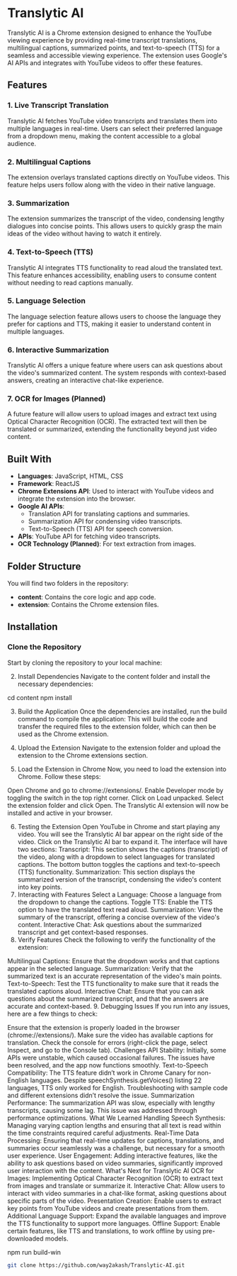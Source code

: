 # Translytic AI

Translytic AI is a Chrome extension designed to enhance the YouTube viewing experience by providing real-time transcript translations, multilingual captions, summarized points, and text-to-speech (TTS) for a seamless and accessible viewing experience. The extension uses Google's AI APIs and integrates with YouTube videos to offer these features.

## Features

### 1. **Live Transcript Translation**
Translytic AI fetches YouTube video transcripts and translates them into multiple languages in real-time. Users can select their preferred language from a dropdown menu, making the content accessible to a global audience.

### 2. **Multilingual Captions**
The extension overlays translated captions directly on YouTube videos. This feature helps users follow along with the video in their native language.

### 3. **Summarization**
The extension summarizes the transcript of the video, condensing lengthy dialogues into concise points. This allows users to quickly grasp the main ideas of the video without having to watch it entirely.

### 4. **Text-to-Speech (TTS)**
Translytic AI integrates TTS functionality to read aloud the translated text. This feature enhances accessibility, enabling users to consume content without needing to read captions manually.

### 5. **Language Selection**
The language selection feature allows users to choose the language they prefer for captions and TTS, making it easier to understand content in multiple languages.

### 6. **Interactive Summarization**
Translytic AI offers a unique feature where users can ask questions about the video's summarized content. The system responds with context-based answers, creating an interactive chat-like experience.

### 7. **OCR for Images (Planned)**
A future feature will allow users to upload images and extract text using Optical Character Recognition (OCR). The extracted text will then be translated or summarized, extending the functionality beyond just video content.

## Built With

- **Languages**: JavaScript, HTML, CSS
- **Framework**: ReactJS
- **Chrome Extensions API**: Used to interact with YouTube videos and integrate the extension into the browser.
- **Google AI APIs**: 
  - Translation API for translating captions and summaries.
  - Summarization API for condensing video transcripts.
  - Text-to-Speech (TTS) API for speech conversion.
- **APIs**: YouTube API for fetching video transcripts.
- **OCR Technology (Planned)**: For text extraction from images.

## Folder Structure

You will find two folders in the repository:

- **content**: Contains the core logic and app code.
- **extension**: Contains the Chrome extension files.

## Installation

### Clone the Repository

Start by cloning the repository to your local machine:

2. Install Dependencies
Navigate to the content folder and install the necessary dependencies:


cd content
npm install

3. Build the Application
Once the dependencies are installed, run the build command to compile the application:
This will build the code and transfer the required files to the extension folder, which can then be used as the Chrome extension.

4. Upload the Extension
Navigate to the extension folder and upload the extension to the Chrome extensions section.

5. Load the Extension in Chrome
Now, you need to load the extension into Chrome. Follow these steps:

Open Chrome and go to chrome://extensions/.
Enable Developer mode by toggling the switch in the top right corner.
Click on Load unpacked.
Select the extension folder and click Open.
The Translytic AI extension will now be installed and active in your browser.

6. Testing the Extension
Open YouTube in Chrome and start playing any video.
You will see the Translytic AI bar appear on the right side of the video.
Click on the Translytic AI bar to expand it. The interface will have two sections:
Transcript: This section shows the captions (transcript) of the video, along with a dropdown to select languages for translated captions.
The bottom button toggles the captions and text-to-speech (TTS) functionality.
Summarization: This section displays the summarized version of the transcript, condensing the video's content into key points.
7. Interacting with Features
Select a Language: Choose a language from the dropdown to change the captions.
Toggle TTS: Enable the TTS option to have the translated text read aloud.
Summarization: View the summary of the transcript, offering a concise overview of the video's content.
Interactive Chat: Ask questions about the summarized transcript and get context-based responses.
8. Verify Features
Check the following to verify the functionality of the extension:

Multilingual Captions: Ensure that the dropdown works and that captions appear in the selected language.
Summarization: Verify that the summarized text is an accurate representation of the video's main points.
Text-to-Speech: Test the TTS functionality to make sure that it reads the translated captions aloud.
Interactive Chat: Ensure that you can ask questions about the summarized transcript, and that the answers are accurate and context-based.
9. Debugging Issues
If you run into any issues, here are a few things to check:

Ensure that the extension is properly loaded in the browser (chrome://extensions/).
Make sure the video has available captions for translation.
Check the console for errors (right-click the page, select Inspect, and go to the Console tab).
Challenges
API Stability: Initially, some APIs were unstable, which caused occasional failures. The issues have been resolved, and the app now functions smoothly.
Text-to-Speech Compatibility: The TTS feature didn’t work in Chrome Canary for non-English languages. Despite speechSynthesis.getVoices() listing 22 languages, TTS only worked for English. Troubleshooting with sample code and different extensions didn’t resolve the issue.
Summarization Performance: The summarization API was slow, especially with lengthy transcripts, causing some lag. This issue was addressed through performance optimizations.
What We Learned
Handling Speech Synthesis: Managing varying caption lengths and ensuring that all text is read within the time constraints required careful adjustments.
Real-Time Data Processing: Ensuring that real-time updates for captions, translations, and summaries occur seamlessly was a challenge, but necessary for a smooth user experience.
User Engagement: Adding interactive features, like the ability to ask questions based on video summaries, significantly improved user interaction with the content.
What's Next for Translytic AI
OCR for Images: Implementing Optical Character Recognition (OCR) to extract text from images and translate or summarize it.
Interactive Chat: Allow users to interact with video summaries in a chat-like format, asking questions about specific parts of the video.
Presentation Creation: Enable users to extract key points from YouTube videos and create presentations from them.
Additional Language Support: Expand the available languages and improve the TTS functionality to support more languages.
Offline Support: Enable certain features, like TTS and translations, to work offline by using pre-downloaded models.

npm run build-win



```bash
git clone https://github.com/way2akash/Translytic-AI.git



